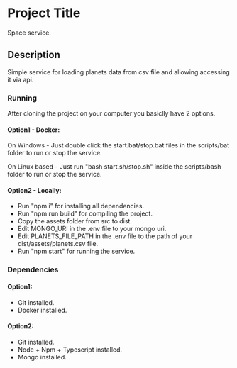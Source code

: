 # Project Title

Space service.

## Description

Simple service for loading planets data from csv file and allowing accessing it via api.

### Running

After cloning the project on your computer you basiclly have 2 options.

#### Option1 - Docker:

On Windows - Just double click the start.bat/stop.bat files in the scripts/bat folder to run or stop the service.

On Linux based - Just run "bash start.sh/stop.sh" inside the scripts/bash folder to run or stop the service.

#### Option2 - Locally:

 - Run "npm i" for installing all dependencies. 
 - Run "npm run build" for compiling the project.
 - Copy the assets folder from src to dist.
 - Edit MONGO_URI in the .env file to your mongo uri. 
 - Edit PLANETS_FILE_PATH in the .env file to the path of your dist/assets/planets.csv file.
 - Run "npm start" for running the service.

### Dependencies

#### Option1:
- Git installed.
- Docker installed.

#### Option2:
- Git installed.
- Node + Npm + Typescript installed.
- Mongo installed.



